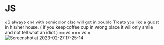 # JS
JS
always end with semicolon else will get in trouble 
Treats you like a guest in his/her house. ( if you keep coffee cup in wrong place it will only smile and not tell what an idiot )
== vs === vs = 
![Screenshot at 2023-02-27 17-25-14](https://user-images.githubusercontent.com/91130163/221557267-4659be78-2da7-4d32-be70-1f43691ff41e.png)
